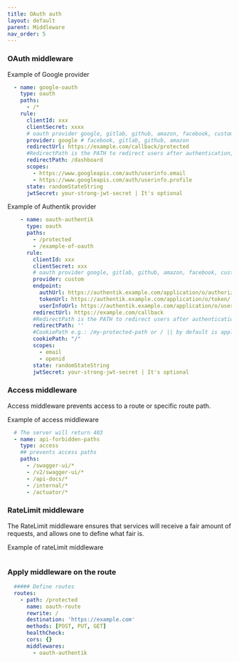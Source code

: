 ```yaml
---
title: OAuth auth
layout: default
parent: Middleware
nav_order: 5
---
```


### OAuth middleware

Example of Google provider

```yaml
  - name: google-oauth
    type: oauth
    paths:
      - /*
    rule:
      clientId: xxx
      clientSecret: xxxx
      # oauth provider google, gitlab, github, amazon, facebook, custom
      provider: google # facebook, gitlab, github, amazon
      redirectUrl: https://example.com/callback/protected
      #RedirectPath is the PATH to redirect users after authentication, e.g: /my-protected-path/dashboard
      redirectPath: /dashboard
      scopes:
        - https://www.googleapis.com/auth/userinfo.email
        - https://www.googleapis.com/auth/userinfo.profile
      state: randomStateString
      jwtSecret: your-strong-jwt-secret | It's optional

```

Example of Authentik provider

```yaml
    - name: oauth-authentik
      type: oauth
      paths:
        - /protected
        - /example-of-oauth
      rule:
        clientId: xxx
        clientSecret: xxx
        # oauth provider google, gitlab, github, amazon, facebook, custom
        provider: custom
        endpoint:
          authUrl: https://authentik.example.com/application/o/authorize/
          tokenUrl: https://authentik.example.com/application/o/token/
          userInfoUrl: https://authentik.example.com/application/o/userinfo/
        redirectUrl: https://example.com/callback
        #RedirectPath is the PATH to redirect users after authentication, e.g: /my-protected-path/dashboard
        redirectPath: ''
        #CookiePath e.g.: /my-protected-path or / || by default is applied on a route path
        cookiePath: "/"
        scopes:
          - email
          - openid
        state: randomStateString
        jwtSecret: your-strong-jwt-secret | It's optional

```
### Access middleware

Access middleware prevents access to a route or specific route path.

Example of access middleware
```yaml
  # The server will return 403
  - name: api-forbidden-paths
    type: access
    ## prevents access paths
    paths:
      - /swagger-ui/*
      - /v2/swagger-ui/*
      - /api-docs/*
      - /internal/*
      - /actuator/*
```
### RateLimit middleware

The RateLimit middleware ensures that services will receive a fair amount of requests, and allows one to define what fair is.

Example of rateLimit middleware
```yaml

```

### Apply middleware on the route

```yaml
  ##### Define routes
  routes:
    - path: /protected
      name: oauth-route
      rewrite: /
      destination: 'https://example.com'
      methods: [POST, PUT, GET]
      healthCheck:
      cors: {}
      middlewares:
        - oauth-authentik
```